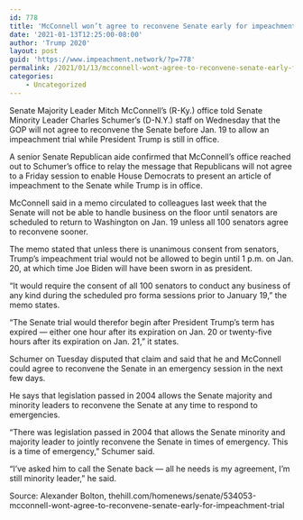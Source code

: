 ```yaml
---
id: 778
title: 'McConnell won’t agree to reconvene Senate early for impeachment trial'
date: '2021-01-13T12:25:00-08:00'
author: 'Trump 2020'
layout: post
guid: 'https://www.impeachment.network/?p=778'
permalink: /2021/01/13/mcconnell-wont-agree-to-reconvene-senate-early-for-impeachment-trial/
categories:
    - Uncategorized
---
```


Senate Majority Leader Mitch McConnell’s (R-Ky.) office told Senate Minority Leader Charles Schumer’s (D-N.Y.) staff on Wednesday that the GOP will not agree to reconvene the Senate before Jan. 19 to allow an impeachment trial while President Trump is still in office.

A senior Senate Republican aide confirmed that McConnell’s office reached out to Schumer’s office to relay the message that Republicans will not agree to a Friday session to enable House Democrats to present an article of impeachment to the Senate while Trump is in office.

McConnell said in a memo circulated to colleagues last week that the Senate will not be able to handle business on the floor until senators are scheduled to return to Washington on Jan. 19 unless all 100 senators agree to reconvene sooner.

The memo stated that unless there is unanimous consent from senators, Trump’s impeachment trial would not be allowed to begin until 1 p.m. on Jan. 20, at which time Joe Biden will have been sworn in as president.

“It would require the consent of all 100 senators to conduct any business of any kind during the scheduled pro forma sessions prior to January 19,” the memo states.

“The Senate trial would therefor begin after President Trump’s term has expired — either one hour after its expiration on Jan. 20 or twenty-five hours after its expiration on Jan. 21,” it states.

Schumer on Tuesday disputed that claim and said that he and McConnell could agree to reconvene the Senate in an emergency session in the next few days.

He says that legislation passed in 2004 allows the Senate majority and minority leaders to reconvene the Senate at any time to respond to emergencies.

“There was legislation passed in 2004 that allows the Senate minority and majority leader to jointly reconvene the Senate in times of emergency. This is a time of emergency,” Schumer said.

“I’ve asked him to call the Senate back — all he needs is my agreement, I’m still minority leader,” he said.

Source: Alexander Bolton, thehill.com/homenews/senate/534053-mcconnell-wont-agree-to-reconvene-senate-early-for-impeachment-trial